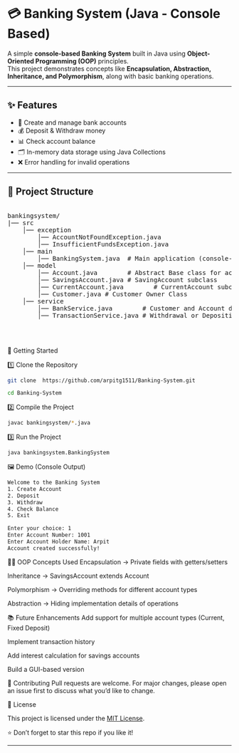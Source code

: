 # 💳 Banking System (Java - Console Based)

A simple **console-based Banking System** built in Java using **Object-Oriented Programming (OOP)** principles.  
This project demonstrates concepts like **Encapsulation, Abstraction, Inheritance, and Polymorphism**, along with basic banking operations.

---

## ✨ Features
- 🏦 Create and manage bank accounts  
- 💰 Deposit & Withdraw money  
- 📊 Check account balance  
- 🗂️ In-memory data storage using Java Collections  
- ❌ Error handling for invalid operations  

---

## 📂 Project Structure

<pre>

bankingsystem/
|── src
    │── exception
        │── AccountNotFoundException.java        
        │── InsufficientFundsException.java
    │── main
        │── BankingSystem.java  # Main application (console-based UI)
    │── model
        │── Account.java        # Abstract Base class for accounts
        │── SavingsAccount.java # SavingAccount subclass
        │── CurrentAccount.java        # CurrentAccount subclass
        │── Customer.java # Customer Owner Class
    │── service
        │── BankService.java        # Customer and Account details
        │── TransactionService.java # Withdrawal or Deposition subclass
        
        

</pre>


🚀 Getting Started

1️⃣ Clone the Repository

```bash
git clone  https://github.com/arpitg1511/Banking-System.git

cd Banking-System
```

2️⃣ Compile the Project

```bash
javac bankingsystem/*.java
```

3️⃣ Run the Project

```bash
java bankingsystem.BankingSystem
```

🖼️ Demo (Console Output)

```bash
Welcome to the Banking System
1. Create Account
2. Deposit
3. Withdraw
4. Check Balance
5. Exit

Enter your choice: 1
Enter Account Number: 1001
Enter Account Holder Name: Arpit
Account created successfully!
```


🧑‍💻 OOP Concepts Used
Encapsulation → Private fields with getters/setters

Inheritance → SavingsAccount extends Account

Polymorphism → Overriding methods for different account types

Abstraction → Hiding implementation details of operations



📚 Future Enhancements
Add support for multiple account types (Current, Fixed Deposit)

Implement transaction history

Add interest calculation for savings accounts

Build a GUI-based version

🤝 Contributing
Pull requests are welcome. For major changes, please open an issue first to discuss what you’d like to change.

📜 License

This project is licensed under the [MIT License](LICENSE).


⭐ Don’t forget to star this repo if you like it!



---


